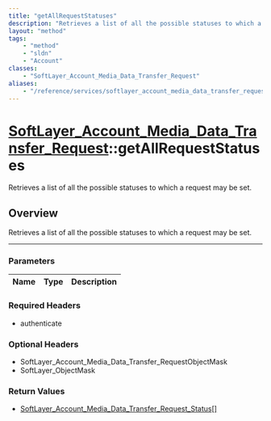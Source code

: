 ```yaml
---
title: "getAllRequestStatuses"
description: "Retrieves a list of all the possible statuses to which a request may be set."
layout: "method"
tags:
    - "method"
    - "sldn"
    - "Account"
classes:
    - "SoftLayer_Account_Media_Data_Transfer_Request"
aliases:
    - "/reference/services/softlayer_account_media_data_transfer_request/getAllRequestStatuses"
---
```

# [SoftLayer_Account_Media_Data_Transfer_Request](/reference/services/SoftLayer_Account_Media_Data_Transfer_Request)::getAllRequestStatuses


Retrieves a list of all the possible statuses to which a request may be set.


## Overview 
Retrieves a list of all the possible statuses to which a request may be set.

-----

### Parameters 
|Name | Type | Description |
| --- | --- | --- |


### Required Headers
* authenticate


### Optional Headers
* SoftLayer_Account_Media_Data_Transfer_RequestObjectMask
* SoftLayer_ObjectMask

### Return Values
* <a href='/reference/datatypes/SoftLayer_Account_Media_Data_Transfer_Request_Status'>SoftLayer_Account_Media_Data_Transfer_Request_Status[] </a>




